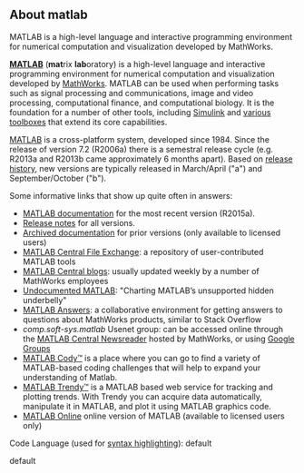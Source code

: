 ## About matlab

MATLAB is a high-level language and interactive programming environment for numerical computation and visualization developed by MathWorks.

**[MATLAB](http://www.mathworks.com/products/matlab/)** (**mat**rix **lab**oratory) is a high-level language and interactive programming environment for numerical computation and visualization developed by [MathWorks](http://www.mathworks.com/). MATLAB can be used when performing tasks such as signal processing and communications, image and video processing, computational finance, and computational biology. It is the foundation for a number of other tools, including [Simulink](http://www.mathworks.com/products/simulink/) and [various toolboxes](http://www.mathworks.com/products/product_listing/index.html) that extend its core capabilities.

[MATLAB](http://en.wikipedia.org/wiki/MATLAB) is a cross-platform system, developed since 1984\. Since the release of version 7.2 (R2006a) there is a semestral release cycle (e.g. R2013a and R2013b came approximately 6 months apart). Based on [release history](http://en.wikipedia.org/wiki/MATLAB#Release_history), new versions are typically released in March/April ("a") and September/October ("b").

Some informative links that show up quite often in answers:

*   [MATLAB documentation](http://www.mathworks.com/help/matlab/index.html) for the most recent version (R2015a).
*   [Release notes](http://www.mathworks.com/help/matlab/release-notes.html) for all versions.
*   [Archived documentation](http://www.mathworks.com/help/doc-archives.html) for prior versions (only available to licensed users)
*   [MATLAB Central File Exchange](http://www.mathworks.com/matlabcentral/fileexchange/): a repository of user-contributed MATLAB tools
*   [MATLAB Central blogs](http://blogs.mathworks.com/): usually updated weekly by a number of MathWorks employees
*   [Undocumented MATLAB](http://undocumentedmatlab.com/): "Charting MATLAB’s unsupported hidden underbelly"
*   [MATLAB Answers](http://www.mathworks.com/matlabcentral/answers/): a collaborative environment for getting answers to questions about MathWorks products, similar to Stack Overflow
*   _comp.soft-sys.matlab_ Usenet group: can be accessed online through the [MATLAB Central Newsreader](http://www.mathworks.com/matlabcentral/newsreader/) hosted by MathWorks, or using [Google Groups](http://groups.google.com/group/comp.soft-sys.matlab)
*   [MATLAB Cody™](http://www.mathworks.com/matlabcentral/cody) is a place where you can go to find a variety of MATLAB-based coding challenges that will help to expand your understanding of Matlab.
*   [MATLAB Trendy™](http://www.mathworks.com/matlabcentral/about/trendy/) is a MATLAB based web service for tracking and plotting trends. With Trendy you can acquire data automatically, manipulate it in MATLAB, and plot it using MATLAB graphics code.
*   [MATLAB Online](https://matlab.mathworks.com/) online version of MATLAB (available to licensed users only)

Code Language (used for [syntax highlighting](http://google-code-prettify.googlecode.com/svn/trunk/README.html)): default

  default